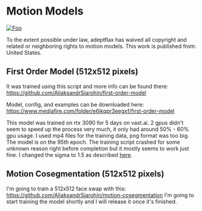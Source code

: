 # Motion Models



[![Foo](https://licensebuttons.net/p/zero/1.0/88x31.png)](http://creativecommons.org/publicdomain/zero/1.0/)

To the extent possible under law, adeptflax has waived all copyright and related or neighboring rights to motion models. This work is published from: United States.


## First Order Model (512x512 pixels)

It was trained using this script and more info can be found there: https://github.com/AliaksandrSiarohin/first-order-model

Model, config, and examples can be downloaded here: https://www.mediafire.com/folder/e6ikqpr3eegxf/first-order-model

This model was trained on rtx 3090 for 5 days on vast.ai. 2 gpus didn't seem to speed up the process very much, it only had around 50% - 60% gpu usage. I used mp4 files for the training data, png format was too big. The model is on the 95th epoch. The training script crashed for some unknown reason right before completion but it mostly seems to work just fine. I changed the sigma to 1.5 as described [here](https://github.com/AliaksandrSiarohin/first-order-model/issues/20#issuecomment-600784060).

## Motion Cosegmentation (512x512 pixels)

I'm going to train a 512x512 face swap with this: https://github.com/AliaksandrSiarohin/motion-cosegmentation
I'm going to start training the model shortly and I will release it once it's finished.
